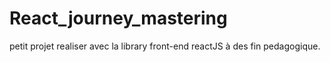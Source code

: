 # React_journey_mastering
petit projet realiser avec la library front-end reactJS à des fin pedagogique.
